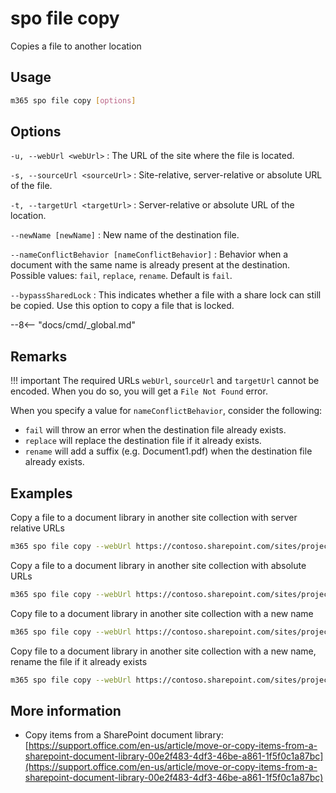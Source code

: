# spo file copy

Copies a file to another location

## Usage

```sh
m365 spo file copy [options]
```

## Options

`-u, --webUrl <webUrl>`
: The URL of the site where the file is located.

`-s, --sourceUrl <sourceUrl>`
: Site-relative, server-relative or absolute URL of the file.

`-t, --targetUrl <targetUrl>`
: Server-relative or absolute URL of the location.

`--newName [newName]`
: New name of the destination file.

`--nameConflictBehavior [nameConflictBehavior]`
: Behavior when a document with the same name is already present at the destination. Possible values: `fail`, `replace`, `rename`. Default is `fail`.

`--bypassSharedLock`
: This indicates whether a file with a share lock can still be copied. Use this option to copy a file that is locked.

--8<-- "docs/cmd/_global.md"

## Remarks

!!! important
    The required URLs `webUrl`, `sourceUrl` and `targetUrl` cannot be encoded. When you do so, you will get a `File Not Found` error.

When you specify a value for `nameConflictBehavior`, consider the following:

- `fail` will throw an error when the destination file already exists.
- `replace` will replace the destination file if it already exists.
- `rename` will add a suffix (e.g. Document1.pdf) when the destination file already exists.

## Examples

Copy a file to a document library in another site collection with server relative URLs

```sh
m365 spo file copy --webUrl https://contoso.sharepoint.com/sites/project --sourceUrl "/sites/project/Shared Documents/Document.pdf" --targetUrl "/sites/IT/Shared Documents"
```

Copy a file to a document library in another site collection with absolute URLs

```sh
m365 spo file copy --webUrl https://contoso.sharepoint.com/sites/project --sourceUrl "https://contoso.sharepoint.com/sites/project/Shared Documents/Document.pdf" --targetUrl "https://contoso.sharepoint.com/sites/IT/Shared Documents"
```

Copy file to a document library in another site collection with a new name

```sh
m365 spo file copy --webUrl https://contoso.sharepoint.com/sites/project --sourceUrl "/sites/project/Shared Documents/Document.pdf" --targetUrl "/sites/IT/Shared Documents" --newName "Report.pdf"
```

Copy file to a document library in another site collection with a new name, rename the file if it already exists

```sh
m365 spo file copy --webUrl https://contoso.sharepoint.com/sites/project --sourceUrl "/sites/project/Shared Documents/Document.pdf" --targetUrl "/sites/IT/Shared Documents" --newName "Report.pdf" --nameConflictBehavior rename
```

## More information

- Copy items from a SharePoint document library: [https://support.office.com/en-us/article/move-or-copy-items-from-a-sharepoint-document-library-00e2f483-4df3-46be-a861-1f5f0c1a87bc](https://support.office.com/en-us/article/move-or-copy-items-from-a-sharepoint-document-library-00e2f483-4df3-46be-a861-1f5f0c1a87bc)
